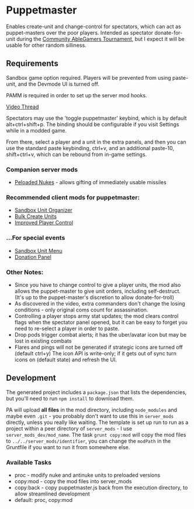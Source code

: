# Puppetmaster

Enables create-unit and change-control for spectators, which can act as puppet-masters over the poor players. Intended as spectator donate-for-unit during the [Community AbleGamers Tournament](https://forums.uberent.com/threads/community-ablegamers-tournament.61966/), but I expect it will be usable for other random silliness.

## Requirements

Sandbox game option required.  Players will be prevented from using paste-unit, and the Devmode UI is turned off.

PAMM is required in order to set up the server mod hooks.

[Video Thread](https://forums.uberent.com/threads/puppetmaster-videos.62581/)

Spectators may use the 'toggle puppetmaster' keybind, which is by default alt+ctrl+shift+p. The binding should be configurable if you visit Settings while in a modded game.

From there, select a player and a unit in the extra panels, and then you can use the standard paste keybinding, ctrl+v, and an additional paste-10, shift+ctrl+v, which can be rebound from in-game settings.

### Companion server mods

- [Peloaded Nukes](https://forums.uberent.com/threads/rel-server-preloaded-nukes.70389/) - allows gifting of immediately usable missiles

### Recommended client mods for puppetmaster:

- [Sandbox Unit Organizer](https://forums.uberent.com/threads/rel-sandbox-unit-organizer.62310/)
- [Bulk Create Units](https://forums.uberent.com/threads/rel-bulk-create-units.62492/)
- [Improved Player Control](https://forums.uberent.com/threads/rel-improved-player-control.62472/)

### ...For special events

- [Sandbox Unit Menu](https://forums.uberent.com/threads/wip-sandbox-unit-menu-ablegamers.62461/)
- [Donation Panel](https://forums.uberent.com/threads/wip-donation-panel.62576/)

### Other Notes:

- Since you have to change control to give a player units, the mod also allows the puppet-master to give unit orders, including self-destruct. (It's up to the puppet-master's discretion to allow donate-for-troll)
- As discovered in the video, extra commanders don't change the losing conditions - only original coms count for assassination.
- Controlling a player stops army stat updates; the mod clears control flags when the spectator panel opened, but it can be easy to forget you need to re-select a player in order to paste.
- Drop pods trigger combat alerts; it has the uber/avatar icon but may be lost in existing combats
- Flares and pings will not be generated if strategic icons are turned off (default ctrl+y) The icon API is write-only; if it gets out of sync turn icons on (default state) and refresh the UI.

## Development

The generated project includes a `package.json` that lists the dependencies, but you'll need to run `npm install` to download them.

PA will upload **all files** in the mod directory, including `node_modules` and maybe even `.git` - you probably don't want to use this in `server_mods` directly, unless you really like waiting.  The template is set up run to run as a project within a peer directory of `server_mods` - I use `server_mods_dev/mod_name`.  The task `grunt copy:mod` will copy the mod files to `../../server_mods/identifier`, you can change the `modPath` in the Gruntfile if you want to run it from somewhere else.

### Available Tasks

- proc - modify nuke and antinuke units to preloaded versions
- copy:mod - copy the mod files into server_mods
- copy:back - copy puppetmaster.js back from the execution directory, to allow streamlined development
- default: proc, copy:mod
